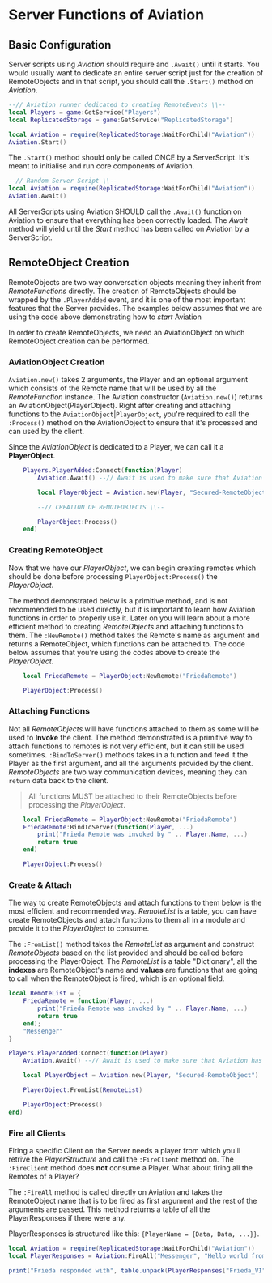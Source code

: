 
# Server Functions of Aviation


## Basic Configuration

Server scripts using *Aviation* should require and `.Await()` until it starts. You would usually want to dedicate an entire server script just for the creation of RemoteObjects and in that script, you should call the `.Start()` method on *Aviation*.

``` lua hl_lines="5 6"
--// Aviation runner dedicated to creating RemoteEvents \\--
local Players = game:GetService("Players")
local ReplicatedStorage = game:GetService("ReplicatedStorage")

local Aviation = require(ReplicatedStorage:WaitForChild("Aviation"))
Aviation.Start()
```

The `.Start()` method should only be called ONCE by a ServerScript. It's meant to initialise and run core components of Aviation.

``` lua hl_lines="3"
--// Random Server Script \\-- 
local Aviation = require(ReplicatedStorage:WaitForChild("Aviation")) 
Aviation.Await()
```

All ServerScripts using Aviation SHOULD call the `.Await()` function on Aviation to ensure that everything has been correctly loaded. The *Await* method will yield until the *Start* method has been called on Aviation by a ServerScript.


## RemoteObject Creation

RemoteObjects are two way conversation objects meaning they inherit from *RemoteFunctions* directly. The creation of RemoteObjects should be wrapped by the `.PlayerAdded` event, and it is one of the most important features that the Server provides. The examples below assumes that we are using the code above demonstrating how to *start* Aviation

In order to create RemoteObjects, we need an AviationObject on which RemoteObject creation can be performed.

### AviationObject Creation

`Aviation.new()` takes 2 arguments, the Player and an optional argument which consists of the Remote name that will be used by all the *RemoteFunction* instance. The Aviation constructor (`Aviation.new()`) returns an AviationObject(PlayerObject).
Right after creating and attaching functions to the `AviationObject`|`PlayerObject`, you're required to call the `:Process()` method on the AviationObject to ensure that it's processed and can used by the client.

Since the *AviationObject* is dedicated to a Player, we can call it a **PlayerObject**. 


``` lua hl_lines="4 8"
    Players.PlayerAdded:Connect(function(Player)
        Aviation.Await() --// Await is used to make sure that Aviation has begin operating

        local PlayerObject = Aviation.new(Player, "Secured-RemoteObject")

        --// CREATION OF REMOTEOBJECTS \\--

        PlayerObject:Process()
    end)
```

### Creating RemoteObject

Now that we have our *PlayerObject*, we can begin creating remotes which should be done before processing `PlayerObject:Process()` the *PlayerObject*.

The method demonstrated below is a primitive method, and is not recommended to be used directly, but it is important to learn how Aviation functions in order to properly use it. Later on you will learn about a more efficient method to creating *RemoteObjects* and attaching functions to them. The `:NewRemote()` method takes the Remote's name as argument and returns a RemoteObject, which functions can be attached to. The code below assumes that you're using the codes above to create the *PlayerObject*.

``` lua hl_lines="1"
    local FriedaRemote = PlayerObject:NewRemote("FriedaRemote")

    PlayerObject:Process()
```

### Attaching Functions

Not all *RemoteObjects* will have functions attached to them as some will be used to __Invoke__ the client. The method demonstrated is a primitive way to attach functions to remotes is not very efficient, but it can still be used sometimes. `:BindToServer()` methods takes in a function and feed it the Player as the first argument, and all the arguments provided by the client. *RemoteObjects* are two way communication devices, meaning they can `return` data back to the client.

> All functions MUST be attached to their RemoteObjects before processing the *PlayerObject*.

``` lua hl_lines="2-5"
    local FriedaRemote = PlayerObject:NewRemote("FriedaRemote")
    FriedaRemote:BindToServer(function(Player, ...)
        print("Frieda Remote was invoked by " .. Player.Name, ...)
        return true
    end)

    PlayerObject:Process()
```

### Create & Attach

The way to create RemoteObjects and attach functions to them below is the most efficient and recommended way. *RemoteList* is a table, you can have create RemoteObjects and attach functions to them all in a module and provide it to the *PlayerObject* to consume. 

The `:FromList()` method takes the *RemoteList* as argument and construct *RemoteObjects* based on the list provided and should be called before processing the PlayerObject. The *RemoteList* is a table "Dictionary", all the __indexes__ are RemoteObject's name and __values__ are functions that are going to call when the RemoteObject is fired, which is an optional field.

```lua hl_lines="1-7 14"
local RemoteList = {
    FriedaRemote = function(Player, ...)
        print("Frieda Remote was invoked by " .. Player.Name, ...)
        return true
    end);
    "Messenger"
}

Players.PlayerAdded:Connect(function(Player)
    Aviation.Await() --// Await is used to make sure that Aviation has begin operating

    local PlayerObject = Aviation.new(Player, "Secured-RemoteObject")

    PlayerObject:FromList(RemoteList)

    PlayerObject:Process()
end)
```

### Fire all Clients

Firing a specific Client on the Server needs a player from which you'll retrive the *PlayerStructure* and call the `:FireClient` method on. The `:FireClient` method does **not** consume a Player. What about firing all the Remotes of a Player?

The `:FireAll` method is called directly on Aviation and takes the RemoteObject name that is to be fired as first argument and the rest of the arguments are passed. This method returns a table of all the PlayerResponses if there were any.

PlayerResponses is structured like this: `{PlayerName = {Data, Data, ...}}`.


```lua hl_lines="2"
local Aviation = require(ReplicatedStorage:WaitForChild("Aviation"))
local PlayerResponses = Aviation:FireAll("Messenger", "Hello world from Aviation!")

print("Frieda responded with", table.unpack(PlayerResponses["Frieda_VI"]))
```